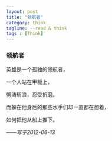 ```yaml
---
layout: post
title: "领航者"
category: think
tagline: --read & think
tags : [Think]
---
```


### 领航者

英雄是一个孤独的领航者，

一个人站在甲板上，

劈涛斩浪，忍受折磨。

而躲在他身后的那些水手们却一直都在想着，

如何把他从船上推下。

*——写于2012-06-13*